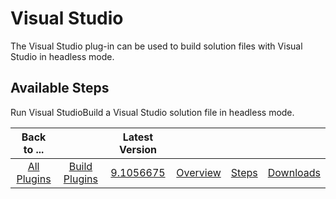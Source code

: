 
Visual Studio
=============

The Visual Studio plug-in can be used to build solution files with Visual Studio in headless mode.


Available Steps
---------------

Run Visual StudioBuild a Visual Studio solution file in headless mode.



|Back to ...||Latest Version||||
| :---: | :---: | :---: | :---: | :---: | :---: |
|[All Plugins](../../index.md)|[Build Plugins](../README.md)|[9.1056675](https://raw.githubusercontent.com/UrbanCode/IBM-UCB-PLUGINS/main/files/VisualStudio/VisualStudio-9.1056675.zip)|[Overview](overview.md)|[Steps](steps.md)|[Downloads](downloads.md)|
